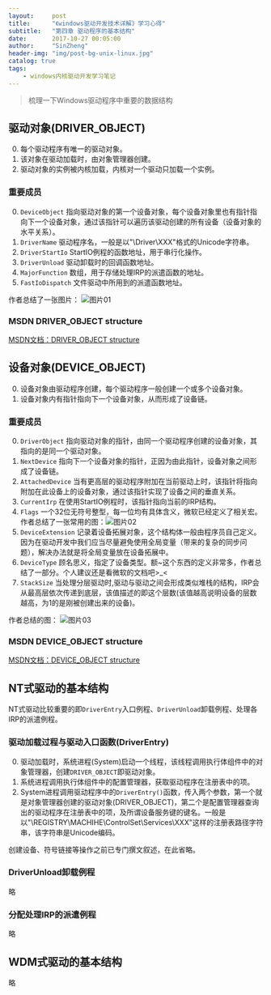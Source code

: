 ```yaml
---
layout:     post
title:      "《windows驱动开发技术详解》学习心得"
subtitle:   "第四章 驱动程序的基本结构"
date:       2017-10-27 00:05:00
author:     "SinZheng"
header-img: "img/post-bg-unix-linux.jpg"
catalog: true
tags:
    - windows内核驱动开发学习笔记
---
```

>梳理一下Windows驱动程序中重要的数据结构

## 驱动对象(DRIVER_OBJECT)

0. 每个驱动程序有唯一的驱动对象。
1. 该对象在驱动加载时，由对象管理器创建。
2. 驱动对象的实例被内核加载，内核对一个驱动只加载一个实例。

### 重要成员

0. `DeviceObject` 指向驱动对象的第一个设备对象，每个设备对象里也有指针指向下一个设备对象，通过该指针可以遍历该驱动创建的所有设备（设备对象的水平关系）。
1. `DriverName` 驱动程序名，一般是以"\Driver\XXX"格式的Unicode字符串。
2. `DriverStartIo` StartIO例程的函数地址，用于串行化操作。
3. `DriverUnload` 驱动卸载时的回调函数地址。
4. `MajorFunction` 数组，用于存储处理IRP的派遣函数的地址。
5. `FastIoDispatch` 文件驱动中所用到的派遣函数地址。

作者总结了一张图片：
![图片01](./01.jpg)

### MSDN DRIVER_OBJECT structure

[MSDN文档：DRIVER_OBJECT structure](https://msdn.microsoft.com/en-us/library/windows/hardware/ff544174.aspx)

## 设备对象(DEVICE_OBJECT)

0. 设备对象由驱动程序创建，每个驱动程序一般创建一个或多个设备对象。
1. 设备对象内有指针指向下一个设备对象，从而形成了设备链。

### 重要成员

0. `DriverObject` 指向驱动对象的指针，由同一个驱动程序创建的设备对象，其指向的是同一个驱动对象。
1. `NextDevice` 指向下一个设备对象的指针，正因为由此指针，设备对象之间形成了设备链。
2. `AttachedDevice` 当有更高层的驱动程序附加在当前驱动上时，该指针将指向附加在此设备上的设备对象，通过该指针实现了设备之间的垂直关系。
3. `CurrentIrp` 在使用StartIO例程时，该指针指向当前的IRP结构。
4. `Flags` 一个32位无符号整型，每一位均有具体含义，微软已经定义了相关宏。作者总结了一张常用的图：![图片02](./02.jpg)
5. `DeviceExtension` 记录着设备拓展对象，这个结构体一般由程序员自己定义。因为在驱动开发中我们应当尽量避免使用全局变量（带来的复杂的同步问题），解决办法就是将全局变量放在设备拓展中。
6. `DeviceType` 顾名思义，指定了设备类型。额~这个东西的定义非常多，作者总结了一部分。个人建议还是看微软的文档吧>_<
7. `StackSize` 当处理分层驱动时,驱动与驱动之间会形成类似堆栈的结构，IRP会从最高层依次传递到底层，该值描述的即这个层数(该值越高说明设备的层数越高，为1的是刚被创建出来的设备)。

作者总结的图：
![图片03](./03.jpg)

### MSDN DEVICE_OBJECT structure

[MSDN文档：DEVICE_OBJECT structure](https://msdn.microsoft.com/en-us/library/windows/hardware/ff543147.aspx)

## NT式驱动的基本结构

NT式驱动比较重要的即`DriverEntry`入口例程、`DriverUnload`卸载例程、处理各IRP的派遣例程。

### 驱动加载过程与驱动入口函数(DriverEntry)

0. 驱动加载时，系统进程(System)启动一个线程，该线程调用执行体组件中的对象管理器，创建`DRIVER_OBJECT`即驱动对象。
1. 系统进程调用执行体组件中的配置管理器，获取驱动程序在注册表中的项。
2. System进程调用驱动程序中的`DriverEntry()`函数，传入两个参数，第一个就是对象管理器创建的驱动对象(DRIVER_OBJECT)，第二个是配置管理器查询出的驱动程序在注册表中的项，及所谓设备服务键的键名。一般是以"\REGISTRY\MACHIHE\ControlSet\Services\XXX"这样的注册表路径字符串，该字符串是Unicode编码。

创建设备、符号链接等操作之前已专门撰文叙述，在此省略。

### DriverUnload卸载例程

略

### 分配处理IRP的派遣例程

略

## WDM式驱动的基本结构

略

